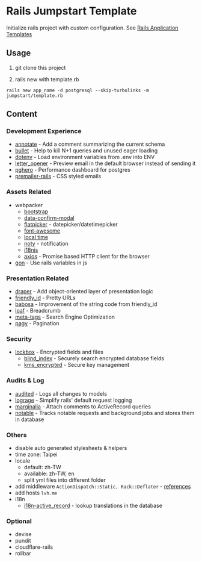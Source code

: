 # Rails Jumpstart Template

Initialize rails project with custom configuration. See [Rails Application Templates](https://edgeguides.rubyonrails.org/rails_application_templates.html)

## Usage

1. git clone this project

2. rails new with template.rb

  ```shell
  rails new app_name -d postgresql --skip-turbolinks -m jumpstart/template.rb
  ```

## Content

### Development Experience

- [annotate](https://github.com/ctran/annotate_models) - Add a comment summarizing the current schema
- [bullet](https://github.com/flyerhzm/bullet) - Help to kill N+1 queries and unused eager loading
- [dotenv](https://github.com/bkeepers/dotenv) - Load environment variables from .env into ENV
- [letter_opener](https://github.com/ryanb/letter_opener) - Preview email in the default browser instead of sending it
- [pghero](https://github.com/ankane/pghero) - Performance dashboard for postgres
- [premailer-rails](https://github.com/fphilipe/premailer-rails) - CSS styled emails

### Assets Related

- webpacker
  - [bootstrap](https://getbootstrap.com/)
  - [data-confirm-modal](https://www.npmjs.com/package/data-confirm-modal)
  - [flatpicker](https://flatpickr.js.org/) - datepicker/datetimepicker
  - [font-awesome](https://fontawesome.com/icons?d=gallery&m=free)
  - [local time](https://www.npmjs.com/package/local-time)
  - [noty](https://ned.im/noty) - notification
  - [i18njs](https://www.npmjs.com/package/i18njs)
  - [axios](https://www.npmjs.com/package/axios) - Promise based HTTP client for the browser
- [gon](https://github.com/gazay/gon) - Use rails variables in js

### Presentation Related

- [draper](https://github.com/drapergem/draper) - Add object-oriented layer of presentation logic
- [friendly_id](https://github.com/norman/friendly_id) - Pretty URLs
- [babosa](https://github.com/norman/babosa) - Improvement of the string code from friendly_id
- [loaf](https://github.com/piotrmurach/loaf) - Breadcrumb
- [meta-tags](https://github.com/kpumuk/meta-tags) - Search Engine Optimization
- [pagy](https://github.com/ddnexus/pagy) - Pagination

### Security

- [lockbox](https://github.com/ankane/lockbox) - Encrypted fields and files
  - [blind_index](https://github.com/ankane/blind_index) - Securely search encrypted database fields
  - [kms_encrypted](https://github.com/ankane/kms_encrypted) - Secure key management

### Audits & Log

- [audited](https://github.com/collectiveidea/audited) - Logs all changes to models
- [lograge](https://github.com/roidrage/lograge) - Simplify rails' default request logging
- [marginalia](https://github.com/basecamp/marginalia) - Attach comments to ActiveRecord queries
- [notable](https://github.com/ankane/notable) - Tracks notable requests and background jobs and stores them in database

### Others

- disable auto generated stylesheets & helpers
- time zone: Taipei
- locale
  - default: zh-TW
  - available: zh-TW, en
  - split yml files into different folder
- add middleware `ActionDispatch::Static, Rack::Deflater` - [references](https://www.schneems.com/2017/11/08/80-smaller-rails-footprint-with-rack-deflate/)
- add hosts `lvh.me`
- i18n
  - [i18n-active_record](https://github.com/svenfuchs/i18n-active_record) - lookup translations in the database

### Optional

- devise
- pundit
- cloudflare-rails
- rollbar
